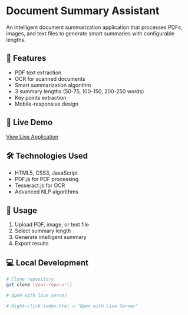 # Document Summary Assistant

An intelligent document summarization application that processes PDFs, images, and text files to generate smart summaries with configurable lengths.

## 🌟 Features
- PDF text extraction
- OCR for scanned documents  
- Smart summarization algorithm
- 3 summary lengths (50-75, 100-150, 200-250 words)
- Key points extraction
- Mobile-responsive design

## 🚀 Live Demo
[View Live Application]((https://doc-summary.netlify.app))

## 🛠 Technologies Used
- HTML5, CSS3, JavaScript
- PDF.js for PDF processing
- Tesseract.js for OCR
- Advanced NLP algorithms

## 📱 Usage
1. Upload PDF, image, or text file
2. Select summary length
3. Generate intelligent summary
4. Export results

## 💻 Local Development
```bash
# Clone repository
git clone [your-repo-url]

# Open with live server

# Right-click index.html → "Open with Live Server"



